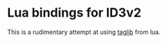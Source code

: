 # Lua bindings for ID3v2

This is a rudimentary attempt at using [taglib](http://taglib.org/) from lua.
